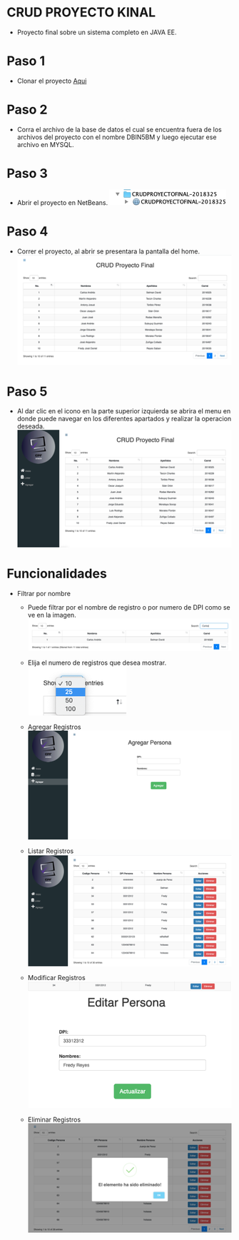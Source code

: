 # CRUD PROYECTO KINAL
- Proyecto final sobre un sistema completo en JAVA EE.

# Paso 1

- Clonar el proyecto [Aqui](https://github.com/Carlos-Selman/CRUDPROYECTOFINAL-2018325.git)

# Paso 2

- Corra el archivo de la base de datos el cual se encuentra fuera de los archivos del proyecto con el nombre DBIN5BM y luego ejecutar ese archivo en MYSQL.

# Paso 3

- Abrir el proyecto en NetBeans.
![](https://github.com/Carlos-Selman/CRUDPROYECTOFINAL-2018325/blob/assets/assets/netbeans.png) 

# Paso 4

- Correr el proyecto, al abrir se presentara la pantalla del home.
![](https://github.com/Carlos-Selman/CRUDPROYECTOFINAL-2018325/blob/assets/assets/home.png)

# Paso 5

- Al dar clic en el icono en la parte superior izquierda se abrira el menu en donde puede navegar en los diferentes apartados y realizar la operacion deseada.
![](https://github.com/Carlos-Selman/CRUDPROYECTOFINAL-2018325/blob/assets/assets/home-nav.png)









# Funcionalidades

- Filtrar por nombre
  * Puede filtrar por el nombre de registro o por numero de DPI como se ve en la imagen.
  ![](https://github.com/Carlos-Selman/CRUDPROYECTOFINAL-2018325/blob/assets/assets/filtrar.png)
  
  
  * Elija el numero de registros que desea mostrar.
  ![](https://github.com/Carlos-Selman/CRUDPROYECTOFINAL-2018325/blob/assets/assets/registros.png)
  
  
  * Agregar Registros
  ![](https://github.com/Carlos-Selman/CRUDPROYECTOFINAL-2018325/blob/assets/assets/add.png)
  
  
  * Listar Registros
  ![](https://github.com/Carlos-Selman/CRUDPROYECTOFINAL-2018325/blob/assets/assets/listar.png)
  
  
  * Modificar Registros
  ![](https://github.com/Carlos-Selman/CRUDPROYECTOFINAL-2018325/blob/assets/assets/update1.png)
  ![](https://github.com/Carlos-Selman/CRUDPROYECTOFINAL-2018325/blob/assets/assets/update.png)
  
  
  
  * Eliminar Registros
  ![](https://github.com/Carlos-Selman/CRUDPROYECTOFINAL-2018325/blob/assets/assets/erase.png)
  
  

